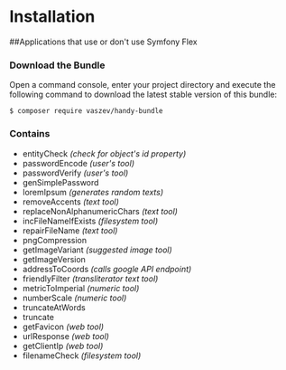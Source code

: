 # Installation

##Applications that use or don't use Symfony Flex

### Download the Bundle

Open a command console, enter your project directory and execute the
following command to download the latest stable version of this bundle:

```console
$ composer require vaszev/handy-bundle
```

### Contains

- entityCheck *(check for object's id property)*
- passwordEncode *(user's tool)*
- passwordVerify *(user's tool)*
- genSimplePassword 
- loremIpsum *(generates random texts)*
- removeAccents *(text tool)*
- replaceNonAlphanumericChars *(text tool)*
- incFileNameIfExists *(filesystem tool)*
- repairFileName *(text tool)*
- pngCompression
- getImageVariant *(suggested image tool)*
- getImageVersion
- addressToCoords *(calls google API endpoint)*
- friendlyFilter *(transliterator text tool)*
- metricToImperial *(numeric tool)*
- numberScale *(numeric tool)*
- truncateAtWords
- truncate
- getFavicon *(web tool)*
- urlResponse *(web tool)*
- getClientIp *(web tool)*
- filenameCheck *(filesystem tool)*

